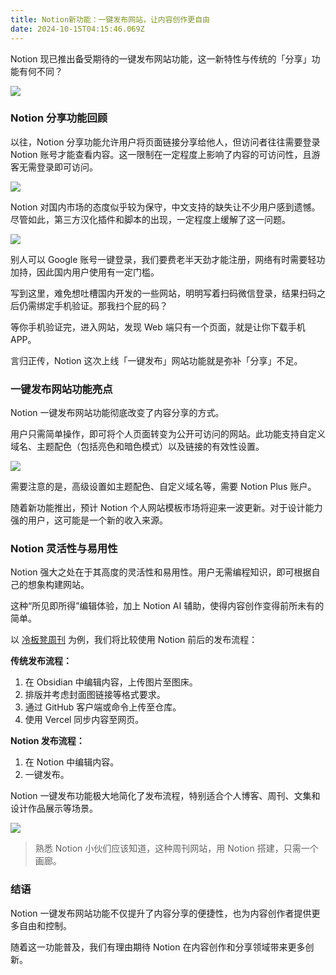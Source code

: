 ```yaml
---
title: Notion新功能：一键发布网站，让内容创作更自由
date: 2024-10-15T04:15:46.069Z
---
```



Notion 现已推出备受期待的一键发布网站功能，这一新特性与传统的「分享」功能有何不同？

![](https://img-1259210397.cos.ap-guangzhou.myqcloud.com/project-management-concept-3d-vector-illustration-cartoon-minimal-style_365941-862.jpg)

### Notion 分享功能回顾

以往，Notion 分享功能允许用户将页面链接分享给他人，但访问者往往需要登录 Notion 账号才能查看内容。这一限制在一定程度上影响了内容的可访问性，且游客无需登录即可访问。

![](https://img-1259210397.cos.ap-guangzhou.myqcloud.com/Pasted%20image%2020240626092320.png)

Notion 对国内市场的态度似乎较为保守，中文支持的缺失让不少用户感到遗憾。尽管如此，第三方汉化插件和脚本的出现，一定程度上缓解了这一问题。

![](https://img-1259210397.cos.ap-guangzhou.myqcloud.com/Pasted%20image%2020240626092724.png)

别人可以 Google 账号一键登录，我们要费老半天劲才能注册，网络有时需要轻功加持，因此国内用户使用有一定门槛。

写到这里，难免想吐槽国内开发的一些网站，明明写着扫码微信登录，结果扫码之后仍需绑定手机验证。那我扫个屁的码？

等你手机验证完，进入网站，发现 Web 端只有一个页面，就是让你下载手机 APP。

言归正传，Notion 这次上线「一键发布」网站功能就是弥补「分享」不足。

### 一键发布网站功能亮点

Notion 一键发布网站功能彻底改变了内容分享的方式。

用户只需简单操作，即可将个人页面转变为公开可访问的网站。此功能支持自定义域名、主题配色（包括亮色和暗色模式）以及链接的有效性设置。

![](https://img-1259210397.cos.ap-guangzhou.myqcloud.com/Pasted%20image%2020240626095705.png)

需要注意的是，高级设置如主题配色、自定义域名等，需要 Notion Plus 账户。

随着新功能推出，预计 Notion 个人网站模板市场将迎来一波更新。对于设计能力强的用户，这可能是一个新的收入来源。

### Notion 灵活性与易用性

Notion 强大之处在于其高度的灵活性和易用性。用户无需编程知识，即可根据自己的想象构建网站。

这种“所见即所得”编辑体验，加上 Notion AI 辅助，使得内容创作变得前所未有的简单。

以 [冷板凳周刊](https://weekly.lenband.com/) 为例，我们将比较使用 Notion 前后的发布流程：

**传统发布流程：**

1. 在 Obsidian 中编辑内容，上传图片至图床。
2. 排版并考虑封面图链接等格式要求。
3. 通过 GitHub 客户端或命令上传至仓库。
4. 使用 Vercel 同步内容至网页。

**Notion 发布流程：**

1. 在 Notion 中编辑内容。
2. 一键发布。

Notion 一键发布功能极大地简化了发布流程，特别适合个人博客、周刊、文集和设计作品展示等场景。

![](https://img-1259210397.cos.ap-guangzhou.myqcloud.com/Pasted%20image%2020240626115148.png)

>熟悉 Notion 小伙们应该知道，这种周刊网站，用 Notion 搭建，只需一个画廊。

### 结语

Notion 一键发布网站功能不仅提升了内容分享的便捷性，也为内容创作者提供更多自由和控制。

随着这一功能普及，我们有理由期待 Notion 在内容创作和分享领域带来更多创新。